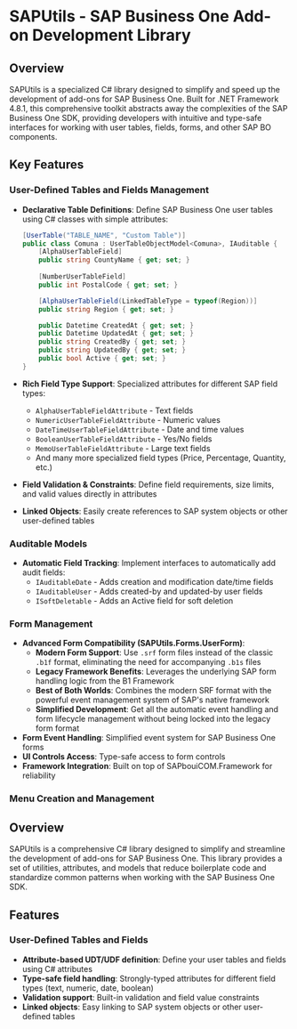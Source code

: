 # SAPUtils - SAP Business One Add-on Development Library

## Overview

SAPUtils is a specialized C# library designed to simplify and speed up the development of add-ons for SAP Business One.
Built for .NET Framework 4.8.1, this comprehensive toolkit abstracts away the complexities of the SAP Business One SDK,
providing developers with intuitive and type-safe interfaces for working with user tables, fields, forms, and other SAP
BO components.

## Key Features

### User-Defined Tables and Fields Management

- **Declarative Table Definitions**: Define SAP Business One user tables using C# classes with simple attributes:
  ```csharp
  [UserTable("TABLE_NAME", "Custom Table")]
  public class Comuna : UserTableObjectModel<Comuna>, IAuditable {
      [AlphaUserTableField] 
      public string CountyName { get; set; }
      
      [NumberUserTableField]
      public int PostalCode { get; set; }

      [AlphaUserTableField(LinkedTableType = typeof(Region))]
      public string Region { get; set; }

      public Datetime CreatedAt { get; set; }
      public Datetime UpdatedAt { get; set; }
      public string CreatedBy { get; set; }
      public string UpdatedBy { get; set; }
      public bool Active { get; set; }
  }
  ```

- **Rich Field Type Support**: Specialized attributes for different SAP field types:
    - `AlphaUserTableFieldAttribute` - Text fields
    - `NumericUserTableFieldAttribute` - Numeric values
    - `DateTimeUserTableFieldAttribute` - Date and time values
    - `BooleanUserTableFieldAttribute` - Yes/No fields
    - `MemoUserTableFieldAttribute` - Large text fields
    - And many more specialized field types (Price, Percentage, Quantity, etc.)

- **Field Validation & Constraints**: Define field requirements, size limits, and valid values directly in attributes
- **Linked Objects**: Easily create references to SAP system objects or other user-defined tables

### Auditable Models

- **Automatic Field Tracking**: Implement interfaces to automatically add audit fields:
    - `IAuditableDate` - Adds creation and modification date/time fields
    - `IAuditableUser` - Adds created-by and updated-by user fields
    - `ISoftDeletable` - Adds an Active field for soft deletion

### Form Management

- **Advanced Form Compatibility (SAPUtils.Forms.UserForm)**:
    - **Modern Form Support**: Use `.srf` form files instead of the classic `.b1f` format, eliminating the need for
      accompanying `.b1s` files
    - **Legacy Framework Benefits**: Leverages the underlying SAP form handling logic from the B1 Framework
    - **Best of Both Worlds**: Combines the modern SRF format with the powerful event management system of SAP's native
      framework
    - **Simplified Development**: Get all the automatic event handling and form lifecycle management without being
      locked into the legacy form format
- **Form Event Handling**: Simplified event system for SAP Business One forms
- **UI Controls Access**: Type-safe access to form controls
- **Framework Integration**: Built on top of SAPbouiCOM.Framework for reliability

### Menu Creation and Management

## Overview

SAPUtils is a comprehensive C# library designed to simplify and streamline the development of add-ons for SAP Business
One. This library provides a set of utilities, attributes, and models that reduce boilerplate code and standardize
common patterns when working with the SAP Business One SDK.

## Features

### User-Defined Tables and Fields

- **Attribute-based UDT/UDF definition**: Define your user tables and fields using C# attributes
- **Type-safe field handling**: Strongly-typed attributes for different field types (text, numeric, date, boolean)
- **Validation support**: Built-in validation and field value constraints
- **Linked objects**: Easy linking to SAP system objects or other user-defined tables